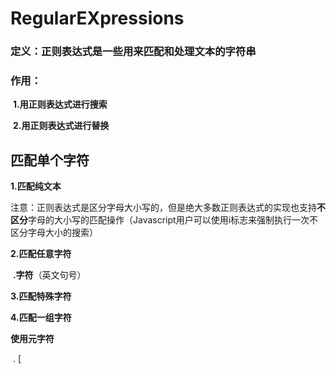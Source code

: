 # RegularEXpressions

### 定义：正则表达式是一些用来匹配和处理文本的字符串

### 作用：

​	**1.用正则表达式进行搜索**

​	**2.用正则表达式进行替换**

## 匹配单个字符

**1.匹配纯文本**

注意：正则表达式是区分字母大小写的，但是绝大多数正则表达式的实现也支持**不区分**字母的大小写的匹配操作（Javascript用户可以使用i标志来强制执行一次不区分字母大小的搜索）

**2.匹配任意字符**

​	**.字符**（英文句号）

**3.匹配特殊字符**

**4.匹配一组字符**

**使用元字符**

​		. [